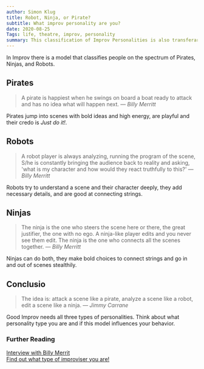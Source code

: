 ```yaml
---
author: Simon Klug
title: Robot, Ninja, or Pirate?
subtitle: What improv personality are you?
date: 2020-08-25
Tags: life, theatre, improv, personality
summary: This classification of Improv Personalities is also transferarble to any context of your life.
---
```


In Improv there is a model that classifies people on the spectrum of Pirates, Ninjas, and Robots.

## Pirates 
> A pirate is happiest when he swings on board a boat ready to attack and has no idea what will happen next. &mdash; <cite>Billy Merritt</cite>

Pirates jump into scenes with bold ideas and high energy, are playful and their credo is *Just do it!*.

## Robots
> A robot player is always analyzing, running the program of the scene, S/he is constantly bringing the audience back to reality and asking, 'what is my character and how would they react truthfully to this?' &mdash; <cite>Billy Merritt</cite>

Robots try to understand a scene and their character deeply, they add necessary details, and are good at connecting strings.


## Ninjas

> The ninja is the one who steers the scene here or there, the great justifier, the one with no ego. A ninja-like player edits and you never see them edit. The ninja is the one who connects all the scenes together. &mdash; <cite>Billy Merritt</cite>

Ninjas can do both, they make bold choices to connect strings and go in and out of scenes stealthily. 

## Conclusio

> The idea is: attack a scene like a pirate, analyze a scene like a robot, edit a scene like a ninja. &mdash; <cite>Jimmy Carrane</cite>

Good Improv needs all three types of personalities. Think about what personality type you are and if this model influences your behavior.

### Further Reading
[Interview with Billy Merrit](http://www.laweekly.com/pirate-robot-or-ninja-ucb-vet-billy-merritts-theory-on-the-three-types-of-improv-performers/)  
[Find out what type of improviser you are!](https://quiz.tryinteract.com/#/5c9549ce5ff0cb00143f9c31)
